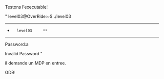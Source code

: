 Testons l'executable!

"
level03@OverRide:~$ ./level03
***********************************
*		level03		**
***********************************
Password:a

Invalid Password
"

il demande un MDP en entree.

GDB!
